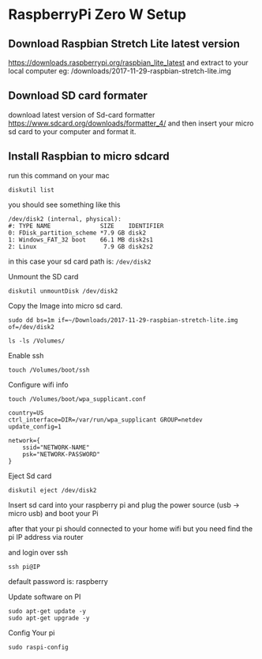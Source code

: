 
# RaspberryPi Zero W Setup

## Download Raspbian Stretch Lite latest version
https://downloads.raspberrypi.org/raspbian_lite_latest and extract to your local computer eg: /downloads/2017-11-29-raspbian-stretch-lite.img

## Download SD card formater 
download latest version of Sd-card formatter https://www.sdcard.org/downloads/formatter_4/
and then insert your micro sd card to your computer and format it.
## Install Raspbian to micro sdcard

run this command on your mac 
```
diskutil list
```

you should see something like this

```
/dev/disk2 (internal, physical):
#: TYPE NAME              SIZE    IDENTIFIER
0: FDisk_partition_scheme *7.9 GB disk2
1: Windows_FAT_32 boot    66.1 MB disk2s1
2: Linux                   7.9 GB disk2s2
```

in this case your sd card path is: ``` /dev/disk2 ```

Unmount the SD card

```
diskutil unmountDisk /dev/disk2
```

Copy the Image into micro sd card.

```
sudo dd bs=1m if=~/Downloads/2017-11-29-raspbian-stretch-lite.img of=/dev/disk2

```

```
ls -ls /Volumes/
```

Enable ssh
```
touch /Volumes/boot/ssh
```

Configure wifi info

```
touch /Volumes/boot/wpa_supplicant.conf
```

```
country=US
ctrl_interface=DIR=/var/run/wpa_supplicant GROUP=netdev
update_config=1

network={
    ssid="NETWORK-NAME"
    psk="NETWORK-PASSWORD"
}

```
Eject Sd card

```
diskutil eject /dev/disk2
```

Insert sd card into your raspberry pi and plug the power source (usb -> micro usb)
and boot your Pi


after that your pi should connected to your home wifi but you need find the pi IP address via router 

and login over ssh

```
ssh pi@IP
```
default password is: raspberry

Update software on PI
```
sudo apt-get update -y
sudo apt-get upgrade -y
```

Config Your pi

```
sudo raspi-config
```
